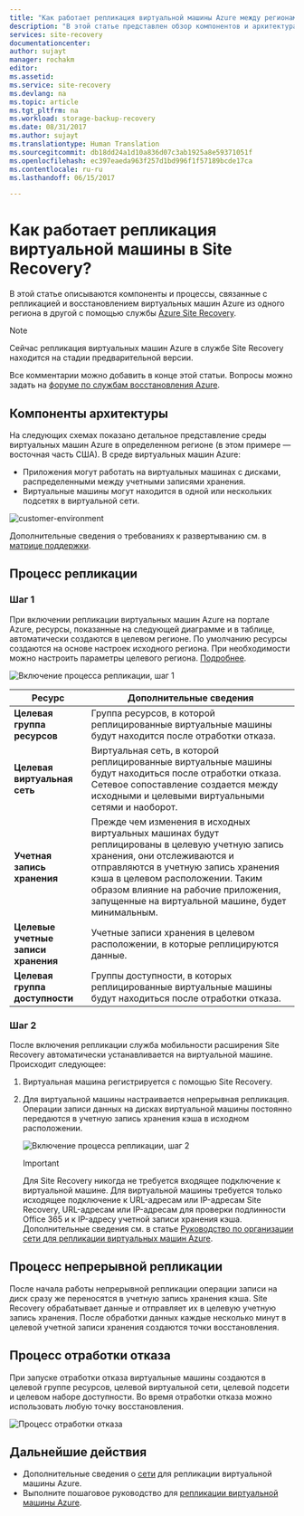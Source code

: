 ```yaml
---
title: "Как работает репликация виртуальной машины Azure между регионами Azure в Azure Site Recovery?  | Документация Майкрософт"
description: "В этой статье представлен обзор компонентов и архитектура, используемая при репликации виртуальных машин Azure между регионами Azure с помощью службы Azure Site Recovery."
services: site-recovery
documentationcenter: 
author: sujayt
manager: rochakm
editor: 
ms.assetid: 
ms.service: site-recovery
ms.devlang: na
ms.topic: article
ms.tgt_pltfrm: na
ms.workload: storage-backup-recovery
ms.date: 08/31/2017
ms.author: sujayt
ms.translationtype: Human Translation
ms.sourcegitcommit: db18dd24a1d10a836d07c3ab1925a8e59371051f
ms.openlocfilehash: ec397eaeda963f257d1bd996f1f57189bcde17ca
ms.contentlocale: ru-ru
ms.lasthandoff: 06/15/2017

---
```


# <a name="how-does-azure-vm-replication-work-in-site-recovery"></a>Как работает репликация виртуальной машины в Site Recovery?


В этой статье описываются компоненты и процессы, связанные с репликацией и восстановлением виртуальных машин Azure из одного региона в другой с помощью службы [Azure Site Recovery](site-recovery-overview.md).

>[!NOTE]
>Сейчас репликация виртуальных машин Azure в службе Site Recovery находится на стадии предварительной версии.

Все комментарии можно добавить в конце этой статьи. Вопросы можно задать на [форуме по службам восстановления Azure](https://social.msdn.microsoft.com/forums/azure/home?forum=hypervrecovmgr).

## <a name="architectural-components"></a>Компоненты архитектуры

На следующих схемах показано детальное представление среды виртуальных машин Azure в определенном регионе (в этом примере — восточная часть США). В среде виртуальных машин Azure:
- Приложения могут работать на виртуальных машинах с дисками, распределенными между учетными записями хранения.
- Виртуальные машины могут находится в одной или нескольких подсетях в виртуальной сети.

![customer-environment](./media/site-recovery-azure-to-azure-architecture/source-environment.png)

Дополнительные сведения о требованиях к развертыванию см. в [матрице поддержки](site-recovery-support-matrix-azure-to-azure.md).

## <a name="replication-process"></a>Процесс репликации

### <a name="step-1"></a>Шаг 1

При включении репликации виртуальных машин Azure на портале Azure, ресурсы, показанные на следующей диаграмме и в таблице, автоматически создаются в целевом регионе. По умолчанию ресурсы создаются на основе настроек исходного региона. При необходимости можно настроить параметры целевого региона. [Подробнее](site-recovery-replicate-azure-to-azure.md).

![Включение процесса репликации, шаг 1](./media/site-recovery-azure-to-azure-architecture/enable-replication-step-1.png)

**Ресурс** | **Дополнительные сведения**
--- | ---
**Целевая группа ресурсов** | Группа ресурсов, в которой реплицированные виртуальные машины будут находится после отработки отказа.
**Целевая виртуальная сеть** | Виртуальная сеть, в которой реплицированные виртуальные машины будут находиться после отработки отказа. Сетевое сопоставление создается между исходными и целевыми виртуальными сетями и наоборот.
**Учетная запись хранения** | Прежде чем изменения в исходных виртуальных машинах будут реплицированы в целевую учетную запись хранения, они отслеживаются и отправляются в учетную запись хранения кэша в целевом расположении. Таким образом влияние на рабочие приложения, запущенные на виртуальной машине, будет минимальным.
**Целевые учетные записи хранения**  | Учетные записи хранения в целевом расположении, в которые реплицируются данные.
**Целевая группа доступности**  | Группы доступности, в которых реплицированные виртуальные машины будут находиться после отработки отказа.

### <a name="step-2"></a>Шаг 2

После включения репликации служба мобильности расширения Site Recovery автоматически устанавливается на виртуальной машине. Происходит следующее:

1. Виртуальная машина регистрируется с помощью Site Recovery.

2. Для виртуальной машины настраивается непрерывная репликация. Операции записи данных на дисках виртуальной машины постоянно передаются в учетную запись хранения кэша в исходном расположении.

   ![Включение процесса репликации, шаг 2](./media/site-recovery-azure-to-azure-architecture/enable-replication-step-2.png)

   >[!IMPORTANT]
   > Для Site Recovery никогда не требуется входящее подключение к виртуальной машине. Для виртуальной машины требуется только исходящее подключение к URL-адресам или IP-адресам Site Recovery, URL-адресам или IP-адресам для проверки подлинности Office 365 и к IP-адресу учетной записи хранения кэша. Дополнительные сведения см. в статье [Руководство по организации сети для репликации виртуальных машин Azure](site-recovery-azure-to-azure-networking-guidance.md).

## <a name="continuous-replication-process"></a>Процесс непрерывной репликации

После начала работы непрерывной репликации операции записи на диск сразу же переносятся в учетную запись хранения кэша. Site Recovery обрабатывает данные и отправляет их в целевую учетную запись хранения. После обработки данных каждые несколько минут в целевой учетной записи хранения создаются точки восстановления.

## <a name="failover-process"></a>Процесс отработки отказа

При запуске отработки отказа виртуальные машины создаются в целевой группе ресурсов, целевой виртуальной сети, целевой подсети и целевом наборе доступности. Во время отработки отказа можно использовать любую точку восстановления.

![Процесс отработки отказа](./media/site-recovery-azure-to-azure-architecture/failover.png)

## <a name="next-steps"></a>Дальнейшие действия

- Дополнительные сведения о [сети](site-recovery-azure-to-azure-networking-guidance.md) для репликации виртуальной машины Azure.
- Выполните пошаговое руководство для [репликации виртуальной машины Azure](site-recovery-azure-to-azure.md).

